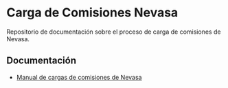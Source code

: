 # Carga de Comisiones Nevasa

Repositorio de documentación sobre el proceso de carga de comisiones de Nevasa.

## Documentación

- [Manual de cargas de comisiones de Nevasa](/cargas_manuales_nevasa.md)
